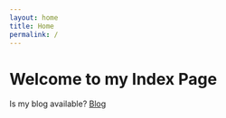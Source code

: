 ```yaml
---
layout: home
title: Home
permalink: /
---
```


# Welcome to my Index Page

Is my blog available?
[Blog](/trullfamilymedia/blog)